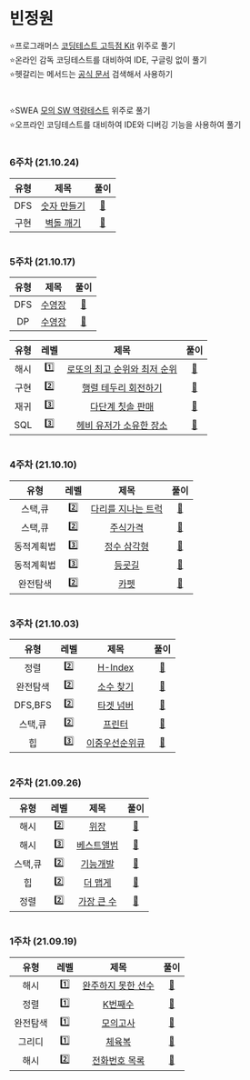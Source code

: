 # 빈정원
⭐프로그래머스 [코딩테스트 고득점 Kit](https://programmers.co.kr/learn/challenges) 위주로 풀기  
⭐온라인 감독 코딩테스트를 대비하여 IDE, 구글링 없이 풀기  
⭐헷갈리는 메서드는 [공식 문서](https://devdocs.programmers.co.kr/references/java/docs/api/index.html?overview-summary.html) 검색해서 사용하기
#
⭐SWEA [모의 SW 역량테스트](https://swexpertacademy.com/main/code/problem/problemList.do?contestProbId=&categoryId=&categoryType=&problemTitle=%EB%AA%A8%EC%9D%98&orderBy=FIRST_REG_DATETIME&selectCodeLang=ALL&select-1=&pageSize=10&pageIndex=1) 위주로 풀기  
⭐오프라인 코딩테스트를 대비하여 IDE와 디버깅 기능을 사용하여 풀기  
#
### 6주차 (21.10.24)
유형 | 제목 | 풀이
:-: | :-: | :-:
DFS | [숫자 만들기](https://swexpertacademy.com/main/code/problem/problemDetail.do?contestProbId=AWIeRZV6kBUDFAVH) | [🔗](./A형/DFS/Solution_4008_숫자_만들기.java)
구현 | [벽돌 깨기](https://swexpertacademy.com/main/code/problem/problemDetail.do?contestProbId=AWXRQm6qfL0DFAUo) | [🔗](./A형/구현/Solution_5656_벽돌_깨기.java)
#
### 5주차 (21.10.17)
유형 | 제목 | 풀이
:-: | :-: | :-:
DFS | [수영장](https://swexpertacademy.com/main/code/problem/problemDetail.do?contestProbId=AV5PpFQaAQMDFAUq&categoryId=AV5PpFQaAQMDFAUq&categoryType=CODE&problemTitle=%EC%88%98%EC%98%81%EC%9E%A5&orderBy=FIRST_REG_DATETIME&selectCodeLang=ALL&select-1=&pageSize=10&pageIndex=1) | [🔗](./A형/DFS/Solution_1952_수영장_DFS.java)
DP | [수영장](https://swexpertacademy.com/main/code/problem/problemDetail.do?contestProbId=AV5PpFQaAQMDFAUq&categoryId=AV5PpFQaAQMDFAUq&categoryType=CODE&problemTitle=%EC%88%98%EC%98%81%EC%9E%A5&orderBy=FIRST_REG_DATETIME&selectCodeLang=ALL&select-1=&pageSize=10&pageIndex=1) | [🔗](./A형/DP/Solution_1952_수영장_DP.java)

유형 | 레벨 | 제목 | 풀이
:-: | :-: | :-: | :-:
해시 | 1️⃣ | [로또의 최고 순위와 최저 순위](https://programmers.co.kr/learn/courses/30/lessons/77484) | [🔗](./2021_Dev_Matching_웹_백엔드_개발자(상반기)/L1_로또의_최고_순위와_최저_순위.java)
구현 | 2️⃣ | [행렬 테두리 회전하기](https://programmers.co.kr/learn/courses/30/lessons/77485) | [🔗](./2021_Dev_Matching_웹_백엔드_개발자(상반기)/L2_행렬_테두리_회전하기.java)
재귀 | 3️⃣ | [다단계 칫솔 판매](https://programmers.co.kr/learn/courses/30/lessons/77486) | [🔗](./2021_Dev_Matching_웹_백엔드_개발자(상반기)/L3_다단계_칫솔_판매.java)
SQL | 3️⃣ | [헤비 유저가 소유한 장소](https://programmers.co.kr/learn/courses/30/lessons/77487) | [🔗](./2021_Dev_Matching_웹_백엔드_개발자(상반기)/L3_헤비_유저가_소유한_장소.sql)
#
### 4주차 (21.10.10)
유형 | 레벨 | 제목 | 풀이
:-: | :-: | :-: | :-:
스택,큐 | 2️⃣ | [다리를 지나는 트럭](https://programmers.co.kr/learn/courses/30/lessons/42583) | [🔗](./스택,큐/L2_다리를_지나는_트럭.java)
스택,큐 | 2️⃣ | [주식가격](https://programmers.co.kr/learn/courses/30/lessons/42584) | [🔗](./스택,큐/L2_주식가격.java)
동적계획법 | 3️⃣ | [정수 삼각형](https://programmers.co.kr/learn/courses/30/lessons/43105) | [🔗](./동적계획법/L3_정수_삼각형.java)
동적계획법 | 3️⃣ | [등굣길](https://programmers.co.kr/learn/courses/30/lessons/42898) | [🔗](./동적계획법/L3_등굣길.java)
완전탐색 | 2️⃣ | [카펫](https://programmers.co.kr/learn/courses/30/lessons/42842) | [🔗](./완전탐색/L2_카펫.java)
#
### 3주차 (21.10.03)
유형 | 레벨 | 제목 | 풀이
:-: | :-: | :-: | :-:
정렬 | 2️⃣ | [H-Index](https://programmers.co.kr/learn/courses/30/lessons/42747) | [🔗](./정렬/L2_H-Index.java)
완전탐색 | 2️⃣ | [소수 찾기](https://programmers.co.kr/learn/courses/30/lessons/42839) | [🔗](./완전탐색/L2_소수_찾기.java)
DFS,BFS | 2️⃣ | [타겟 넘버](https://programmers.co.kr/learn/courses/30/lessons/43165) | [🔗](./DFS,BFS/L2_타겟_넘버.java)
스택,큐 | 2️⃣ | [프린터](https://programmers.co.kr/learn/courses/30/lessons/42587) | [🔗](./스택,큐/L2_프린터.java)
힙 | 3️⃣ | [이중우선순위큐](https://programmers.co.kr/learn/courses/30/lessons/42628) | [🔗](./힙/L3_이중우선순위큐.java)
#
### 2주차 (21.09.26)
유형 | 레벨 | 제목 | 풀이
:-: | :-: | :-: | :-:
해시 | 2️⃣ | [위장](https://programmers.co.kr/learn/courses/30/lessons/42578) | [🔗](./해시/L2_위장.java)
해시 | 3️⃣ | [베스트앨범](https://programmers.co.kr/learn/courses/30/lessons/42579) | [🔗](./해시/L3_베스트앨범.java)
스택,큐 | 2️⃣ | [기능개발](https://programmers.co.kr/learn/courses/30/lessons/42586) | [🔗](./스택,큐/L2_기능개발.java)
힙 | 2️⃣ | [더 맵게](https://programmers.co.kr/learn/courses/30/lessons/42626) | [🔗](./힙/L2_더_맵게.java)
정렬 | 2️⃣ | [가장 큰 수](https://programmers.co.kr/learn/courses/30/lessons/42746) | [🔗](./정렬/L2_가장_큰_수.java)
#
### 1주차 (21.09.19)
유형 | 레벨 | 제목 | 풀이
:-: | :-: | :-: | :-:
해시 | 1️⃣ | [완주하지 못한 선수](https://programmers.co.kr/learn/courses/30/lessons/42576) | [🔗](./해시/L1_완주하지_못한_선수.java)
정렬 | 1️⃣ | [K번째수](https://programmers.co.kr/learn/courses/30/lessons/42748) | [🔗](./정렬/L1_K번째수.java)
완전탐색 | 1️⃣ | [모의고사](https://programmers.co.kr/learn/courses/30/lessons/42840) | [🔗](./완전탐색/L1_모의고사.java)
그리디 | 1️⃣ | [체육복](https://programmers.co.kr/learn/courses/30/lessons/42862) | [🔗](./그리디/L1_체육복.java)
해시 | 2️⃣ | [전화번호 목록](https://programmers.co.kr/learn/courses/30/lessons/42577) | [🔗](./해시/L2_전화번호_목록.java)
